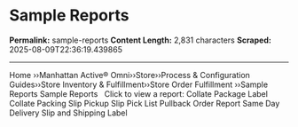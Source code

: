 # Sample Reports

**Permalink:** sample-reports
**Content Length:** 2,831 characters
**Scraped:** 2025-08-09T22:36:19.439865

---

Home &rsaquo;&rsaquo;Manhattan Active® Omni&rsaquo;&rsaquo;Store&rsaquo;&rsaquo;Process & Configuration Guides&rsaquo;&rsaquo;Store Inventory & Fulfillment&rsaquo;&rsaquo;Store Order Fulfillment ››Sample Reports Sample Reports &nbsp; Click to view a report: Collate Package Label Collate Packing Slip Pickup Slip Pick List Pullback Order Report Same Day Delivery Slip and Shipping Label